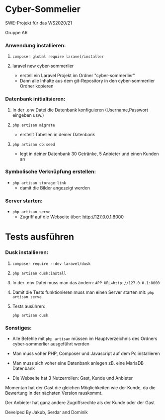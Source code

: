 # Cyber-Sommelier
SWE-Projekt für das WS2020/21

Gruppe A6


### Anwendung installieren:


1. ```composer global require laravel/installer```

2. laravel new cyber-sommerlier
	- erstell ein Laravel Projekt im Ordner "cyber-sommerlier"
	-  Dann alle Inhalte aus dem git-Repository in den cyber-sommerlier Ordner kopieren



### Datenbank initialisieren:


1. In der .env Datei die Datenbank konfiguieren (Username,Passwort eingeben usw.)


2. ```php artisan migrate```
	- erstellt Tabellen in deiner Datenbank

3. ```php artisan db:seed```
	- legt in deiner Datenbank 30 Getränke, 5 Anbieter und einen Kunden an



### Symbolische Verknüpfung erstellen:

- ```php artisan storage:link```
	- damit die Bilder angezeigt werden



### Server starten:


- ```php artisan serve```
	- Zugriff auf die Webseite über: http://127.0.0.1:8000




# Tests ausführen

### Dusk installieren:


1. ```composer require --dev laravel/dusk```
		
2. ```php artisan dusk:install```
		
3. In der .env Datei muss man das ändern: ```APP_URL=http://127.0.0.1:8000```

4. Damit die Tests funktionieren muss man einen Server starten mit:
   ```php artisan serve```

5. Tests ausühren:

   ```php artisan dusk```



### Sonstiges:

- Alle Befehle mit ```php artisan``` müssen im Hauptverzeichnis des Ordners cyber-sommerlier ausgeführt werden

- Man muss voher PHP, Composer und Javascript auf dem Pc installieren

- Man muss sich voher eine Datenbank anlegen zB. eine MariaDB Datenbank


- Die Webseite hat 3 Nutzerrollen: Gast, Kunde und Anbieter

Momentan hat der Gast die gleichen Möglichkeiten wie der Kunde, da die Bewertung in der nächsten Version rauskommt.

Der Anbieter hat ganz andere Zugriffsrechte als der Kunde oder der Gast 

Develped By Jakub, Serdar and Dominik
